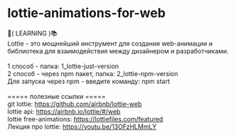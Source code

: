 # lottie-animations-for-web
📗( LEARNING )📚 
<br>
Lottie - это мощнейший инструмент для создания web-анимации и библиотека для взаимодействия между дизайнером и разработчиками.
<br>
<br>
1 способ - папка: 1_lottie-just-version
<br>
2 способ - через npm пакет, папка: 2_lottie-npm-version
<br>
Для запуска через npm - введите команду: npm start
<br>
<br>
===== полезные ссылки =====
<br>
git lottie: https://github.com/airbnb/lottie-web
<br>
lottie api: https://airbnb.io/lottie/#/web
<br>
lottie free-animations: https://lottiefiles.com/featured
<br>
Лекция про lottie: https://youtu.be/13OFzHLMmLY

